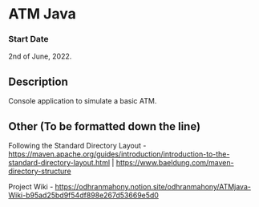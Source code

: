 # ATM Java

### Start Date

2nd of June, 2022.

## Description

Console application to simulate a basic ATM.

## Other (To be formatted down the line)

Following the Standard Directory Layout - https://maven.apache.org/guides/introduction/introduction-to-the-standard-directory-layout.html | https://www.baeldung.com/maven-directory-structure

Project Wiki - https://odhranmahony.notion.site/odhranmahony/ATMjava-Wiki-b95ad25bd9f54df898e267d53669e5d0
